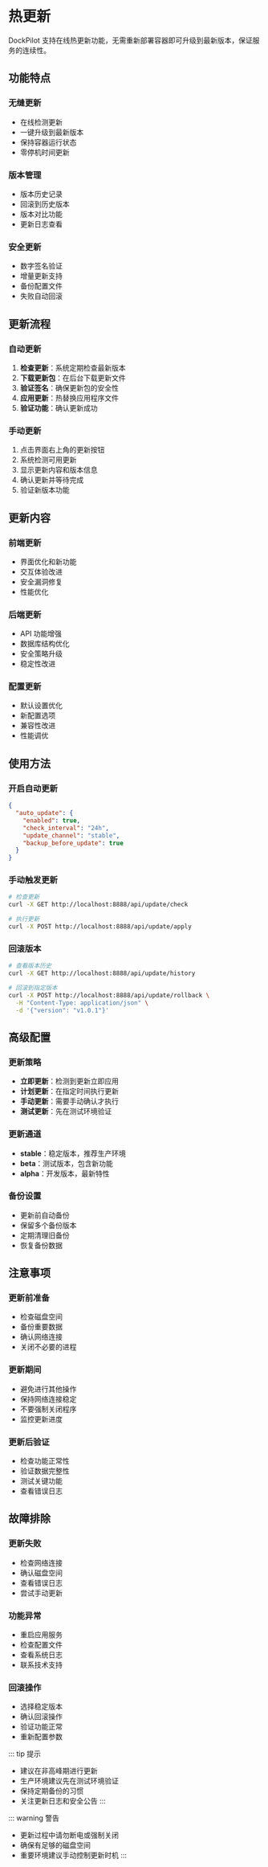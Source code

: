 # 热更新

DockPilot 支持在线热更新功能，无需重新部署容器即可升级到最新版本，保证服务的连续性。

## 功能特点

### 无缝更新
- 在线检测更新
- 一键升级到最新版本
- 保持容器运行状态
- 零停机时间更新

### 版本管理
- 版本历史记录
- 回滚到历史版本
- 版本对比功能
- 更新日志查看

### 安全更新
- 数字签名验证
- 增量更新支持
- 备份配置文件
- 失败自动回滚

## 更新流程

### 自动更新
1. **检查更新**：系统定期检查最新版本
2. **下载更新包**：在后台下载更新文件
3. **验证签名**：确保更新包的安全性
4. **应用更新**：热替换应用程序文件
5. **验证功能**：确认更新成功

### 手动更新
1. 点击界面右上角的更新按钮
2. 系统检测可用更新
3. 显示更新内容和版本信息
4. 确认更新并等待完成
5. 验证新版本功能

## 更新内容

### 前端更新
- 界面优化和新功能
- 交互体验改进
- 安全漏洞修复
- 性能优化

### 后端更新
- API 功能增强
- 数据库结构优化
- 安全策略升级
- 稳定性改进

### 配置更新
- 默认设置优化
- 新配置选项
- 兼容性改进
- 性能调优

## 使用方法

### 开启自动更新
```json
{
  "auto_update": {
    "enabled": true,
    "check_interval": "24h",
    "update_channel": "stable",
    "backup_before_update": true
  }
}
```

### 手动触发更新
```bash
# 检查更新
curl -X GET http://localhost:8888/api/update/check

# 执行更新
curl -X POST http://localhost:8888/api/update/apply
```

### 回滚版本
```bash
# 查看版本历史
curl -X GET http://localhost:8888/api/update/history

# 回滚到指定版本
curl -X POST http://localhost:8888/api/update/rollback \
  -H "Content-Type: application/json" \
  -d '{"version": "v1.0.1"}'
```

## 高级配置

### 更新策略
- **立即更新**：检测到更新立即应用
- **计划更新**：在指定时间执行更新
- **手动更新**：需要手动确认才执行
- **测试更新**：先在测试环境验证

### 更新通道
- **stable**：稳定版本，推荐生产环境
- **beta**：测试版本，包含新功能
- **alpha**：开发版本，最新特性

### 备份设置
- 更新前自动备份
- 保留多个备份版本
- 定期清理旧备份
- 恢复备份数据

## 注意事项

### 更新前准备
- 检查磁盘空间
- 备份重要数据
- 确认网络连接
- 关闭不必要的进程

### 更新期间
- 避免进行其他操作
- 保持网络连接稳定
- 不要强制关闭程序
- 监控更新进度

### 更新后验证
- 检查功能正常性
- 验证数据完整性
- 测试关键功能
- 查看错误日志

## 故障排除

### 更新失败
- 检查网络连接
- 确认磁盘空间
- 查看错误日志
- 尝试手动更新

### 功能异常
- 重启应用服务
- 检查配置文件
- 查看系统日志
- 联系技术支持

### 回滚操作
- 选择稳定版本
- 确认回滚操作
- 验证功能正常
- 重新配置参数

::: tip 提示
- 建议在非高峰期进行更新
- 生产环境建议先在测试环境验证
- 保持定期备份的习惯
- 关注更新日志和安全公告
:::

::: warning 警告
- 更新过程中请勿断电或强制关闭
- 确保有足够的磁盘空间
- 重要环境建议手动控制更新时机
::: 